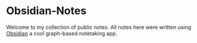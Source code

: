 # Obsidian-Notes
Welcome to my collection of public notes. All notes here were written using [Obsidian](https://obsidian.md/) a cool graph-based notetaking app.